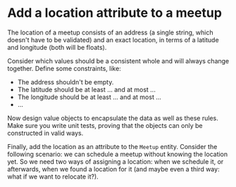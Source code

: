 # Add a location attribute to a meetup

The location of a meetup consists of an address (a single string, which doesn't have to be validated) and an exact location, in terms of a latitude and longitude (both will be floats).

Consider which values should be a consistent whole and will always change together. Define some constraints, like:

- The address shouldn't be empty.
- The latitude should be at least ... and at most ...
- The longitude should be at least ... and at most ...
- ...

Now design value objects to encapsulate the data as well as these rules. Make sure you write unit tests, proving that the objects can only be constructed in valid ways.

Finally, add the location as an attribute to the `Meetup` entity. Consider the following scenario: we can schedule a meetup without knowing the location yet. So we need two ways of assigning a location: when we schedule it, or afterwards, when we found a location for it (and maybe even a third way: what if we want to relocate it?).
